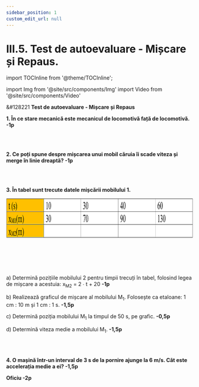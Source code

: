 ```yaml
---
sidebar_position: 1
custom_edit_url: null
---
```


# III.5. Test de autoevaluare - Mișcare și Repaus.


import TOCInline from '@theme/TOCInline';

<TOCInline toc={toc} />



import Img from '@site/src/components/Img'
import Video from '@site/src/components/Video'



<div class="alert alert--warning" role="alert">

&#128221 **Test de autoevaluare - Mișcare și Repaus**

**1. În ce stare mecanică este mecanicul de locomotivă față de locomotivă. -1p**

<br></br>

**2. Ce poți spune despre mișcarea unui mobil căruia îi scade viteza și merge în linie dreaptă? -1p**

<br></br>

**3. În tabel sunt trecute datele mișcării mobilului 1.**


<Img className="img-responsive4" src="fizica/clasa6/capitolul3/III-5-test-de-autoevaluare-poza1-tabel-problema3.png" width="1000" height="107" lazy={false} />

<br></br>
<br></br>

a) Determină pozițiile mobilului 2 pentru timpii trecuți în tabel, folosind legea de mișcare a acestuia: x<sub>M2</sub> = 2 ∙ t + 20 **-1p**

b) Realizează graficul de mișcare al mobilului M<sub>1</sub>. Folosește ca etaloane: 1 cm : 10 m și 1 cm : 1 s. **-1,5p**

c) Determină poziția mobilului M<sub>1</sub> la timpul de 50 s, pe grafic. **-0,5p**

d) Determină viteza medie a mobilului M<sub>1</sub>. **-1,5p**


<br></br>

**4. O mașină într-un interval de 3 s de la pornire ajunge la 6 m/s. Cât este accelerația medie a ei? -1,5p**



**Oficiu -2p**





</div>

